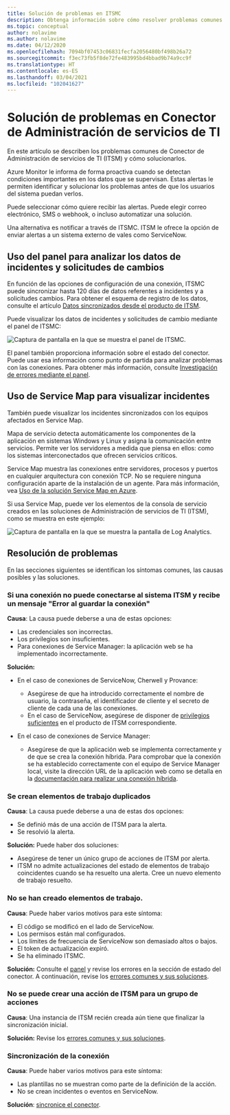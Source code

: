 ```yaml
---
title: Solución de problemas en ITSMC
description: Obtenga información sobre cómo resolver problemas comunes en Conector de Administración de servicios de TI.
ms.topic: conceptual
author: nolavime
ms.author: nolavime
ms.date: 04/12/2020
ms.openlocfilehash: 7094bf07453c06831fecfa2056480bf498b26a72
ms.sourcegitcommit: f3ec73fb5f8de72fe483995bd4bbad9b74a9cc9f
ms.translationtype: HT
ms.contentlocale: es-ES
ms.lasthandoff: 03/04/2021
ms.locfileid: "102041627"
---
```

# <a name="troubleshoot-problems-in-it-service-management-connector"></a>Solución de problemas en Conector de Administración de servicios de TI

En este artículo se describen los problemas comunes de Conector de Administración de servicios de TI (ITSM) y cómo solucionarlos.

Azure Monitor le informa de forma proactiva cuando se detectan condiciones importantes en los datos que se supervisan. Estas alertas le permiten identificar y solucionar los problemas antes de que los usuarios del sistema puedan verlos.

Puede seleccionar cómo quiere recibir las alertas. Puede elegir correo electrónico, SMS o webhook, o incluso automatizar una solución. 

Una alternativa es notificar a través de ITSMC. ITSM le ofrece la opción de enviar alertas a un sistema externo de vales como ServiceNow.

## <a name="use-the-dashboard-to-analyze-incident-and-change-request-data"></a>Uso del panel para analizar los datos de incidentes y solicitudes de cambios

En función de las opciones de configuración de una conexión, ITSMC puede sincronizar hasta 120 días de datos referentes a incidentes y a solicitudes cambios. Para obtener el esquema de registro de los datos, consulte el artículo [Datos sincronizados desde el producto de ITSM](./itsmc-synced-data.md).

Puede visualizar los datos de incidentes y solicitudes de cambio mediante el panel de ITSMC:

![Captura de pantalla en la que se muestra el panel de ITSMC.](media/itsmc-overview/itsmc-overview-sample-log-analytics.png)

El panel también proporciona información sobre el estado del conector. Puede usar esa información como punto de partida para analizar problemas con las conexiones. Para obtener más información, consulte [Investigación de errores mediante el panel](./itsmc-dashboard.md).

## <a name="use-service-map-to-visualize-incidents"></a>Uso de Service Map para visualizar incidentes

También puede visualizar los incidentes sincronizados con los equipos afectados en Service Map.

Mapa de servicio detecta automáticamente los componentes de la aplicación en sistemas Windows y Linux y asigna la comunicación entre servicios. Permite ver los servidores a medida que piensa en ellos: como los sistemas interconectados que ofrecen servicios críticos. 

Service Map muestra las conexiones entre servidores, procesos y puertos en cualquier arquitectura con conexión TCP. No se requiere ninguna configuración aparte de la instalación de un agente. Para más información, vea [Uso de la solución Service Map en Azure](../vm/service-map.md).

Si usa Service Map, puede ver los elementos de la consola de servicio creados en las soluciones de Administración de servicios de TI (ITSM), como se muestra en este ejemplo:

![Captura de pantalla en la que se muestra la pantalla de Log Analytics.](media/itsmc-overview/itsmc-overview-integrated-solutions.png)

## <a name="resolve-problems"></a>Resolución de problemas

En las secciones siguientes se identifican los síntomas comunes, las causas posibles y las soluciones. 

### <a name="a-connection-to-the-itsm-system-fails-and-you-get-an-error-in-saving-connection-message"></a>Si una conexión no puede conectarse al sistema ITSM y recibe un mensaje "Error al guardar la conexión"

**Causa**: La causa puede deberse a una de estas opciones:

* Las credenciales son incorrectas.
* Los privilegios son insuficientes.
* Para conexiones de Service Manager: la aplicación web se ha implementado incorrectamente.

**Solución:**

* En el caso de conexiones de ServiceNow, Cherwell y Provance:
  * Asegúrese de que ha introducido correctamente el nombre de usuario, la contraseña, el identificador de cliente y el secreto de cliente de cada una de las conexiones.  
  * En el caso de ServiceNow, asegúrese de disponer de [privilegios suficientes](itsmc-connections-servicenow.md#install-the-user-app-and-create-the-user-role) en el producto de ITSM correspondiente.

* En el caso de conexiones de Service Manager:  
  * Asegúrese de que la aplicación web se implementa correctamente y de que se crea la conexión híbrida. Para comprobar que la conexión se ha establecido correctamente con el equipo de Service Manager local, visite la dirección URL de la aplicación web como se detalla en la [documentación para realizar una conexión híbrida](./itsmc-connections-scsm.md#configure-the-hybrid-connection).  

### <a name="duplicate-work-items-are-created"></a>Se crean elementos de trabajo duplicados

**Causa**: La causa puede deberse a una de estas dos opciones:

* Se definió más de una acción de ITSM para la alerta.
* Se resolvió la alerta.

**Solución:** Puede haber dos soluciones:

* Asegúrese de tener un único grupo de acciones de ITSM por alerta.
* ITSM no admite actualizaciones del estado de elementos de trabajo coincidentes cuando se ha resuelto una alerta. Cree un nuevo elemento de trabajo resuelto.

### <a name="work-items-are-not-created"></a>No se han creado elementos de trabajo.

**Causa**: Puede haber varios motivos para este síntoma:

* El código se modificó en el lado de ServiceNow.
* Los permisos están mal configurados.
* Los límites de frecuencia de ServiceNow son demasiado altos o bajos.
* El token de actualización expiró.
* Se ha eliminado ITSMC.

**Solución:** Consulte el [panel](itsmc-dashboard.md) y revise los errores en la sección de estado del conector. A continuación, revise los [errores comunes y sus soluciones](itsmc-dashboard-errors.md).

### <a name="you-cant-create-an-itsm-action-for-an-action-group"></a>No se puede crear una acción de ITSM para un grupo de acciones

**Causa**: Una instancia de ITSM recién creada aún tiene que finalizar la sincronización inicial.

**Solución:** Revise los [errores comunes y sus soluciones](itsmc-dashboard-errors.md).

### <a name="sync-connection"></a>Sincronización de la conexión 

**Causa**: Puede haber varios motivos para este síntoma:

* Las plantillas no se muestran como parte de la definición de la acción.
* No se crean incidentes o eventos en ServiceNow.

**Solución**: [sincronice el conector](itsmc-resync-servicenow.md).
